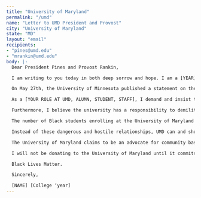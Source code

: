 ```yaml
---
title: "University of Maryland"
permalink: "/umd"
name: "Letter to UMD President and Provost"
city: "University of Maryland"
state: "MD"
layout: "email"
recipients:
- "pines@umd.edu"
- "mrankin@umd.edu"
body: |-
  Dear President Pines and Provost Rankin,

  I am writing to you today in both deep sorrow and hope. I am a [YEAR] at the University of Maryland, [college and major, if you wish]. [or, if you're an alum: I am a [YEAR] graduate from the University of Maryland, [college and major, if you wish].]

  On May 27th, the University of Minnesota published a statement on their commitment to the termination of their relationship with the Minneapolis Police Department, and I found their decision to be both extremely necessary and a promising first step in the university's efforts towards becoming a more just and equitable institution. The statement explains that campus police will no longer contract or collaborate with the MPD.

  As a [YOUR ROLE AT UMD, ALUMN, STUDENT, STAFF], I demand and insist that the University of Maryland follow the University of Minnesota’s example. Research has overwhelmingly demonstrated that police presence in schools and on university campuses target and harm Black, Brown, and disabled students. A termination of the Concurrent Jurisdiction Agreement that binds the UMPD to the Prince George’s County Police Department is necessary to ensure a safer environment for our Black students and staff on campus, and thus a stronger and healthier community at UMD. The Prince George’s Police Department has a history of incidents of excessive force and corruption, including a 2004 investigation by the DOJ, the brutal beating of an unarmed Black student in 2010 followed by a disturbing overturning of the officer’s conviction in 2014, and a violent attack on a Black skateboarder right in front of our University’s Landmark apartments in 2019. Just this month two officers and their immediate supervisor were suspended for kicking a man twice while handcuffing him.

  Furthermore, I believe the university has a responsibility to demilitarize the University of Maryland Police Department. Like the PGPD, the UMPD also has a history of violence and abuse of Black students. Just in 2016, an officer was suspended after terrorizing Black students at a graduation party with pepper spray when called to investigate a mere noise complaint. As of 2014, UMPD had received over $200k worth of equipment from the Department of Defense through their 1033 program which sends surplus military equipment to police departments across the country. According to a study conducted at USC, there is a positive and significant correlation between police militarization and the number of people killed in incidents with police.

  The number of Black students enrolling at the University of Maryland has been on a steady decline since 2006, with only a very slight increase in enrollment in 2019. Still, in 2019 Black students made up over a third of high school graduates in the state of Maryland, but only 11.1% of the freshman class enrolled at UMD. The disproportionate numbers of high school graduates and Maryland freshmen not only suggests biased admissions, but also exposes a failure on the University’s behalf to establish itself as a safe and welcoming environment for prospective Black students. In fact, the 2018 Campus Climate Survey reported that 67% of Black students surveyed at least somewhat agreed that hate and bias incidents negatively influenced their experiences at UMD, and 18% at least somewhat agreed that they had considered leaving UMD as a result of personal experiences of hate and bias incidents. Close to 30% of Black students reported they had considered leaving as a result of witnessing these events and more than twice as many Black students than white students surveyed reported that they greatly wished they chose a different university. This is clear proof of the hostile environment being cultivated on campus. The University has failed its alumni, and current and prospective Black students.

  Instead of these dangerous and hostile relationships, UMD can and should invest in more on-call staff trained in culturally specific responses for conflict resolution, personal development, drug and substance abuse, and mental health. Additionally, funds should be reallocated to spaces that support Black students and their experiences at UMD such as the Multicultural Involvement Community Advocacy Office, the Nyumburu Cultural Center and the African American Studies Department. All undergraduate students should be required to take AASP 100 and/or AASP 101 as a part of the general education requirements. I demand tangible and material changes to how the University operates. The time for discussions and task forces has passed; there is no middle ground. Vacuous statements on diversity and inclusion do nothing to keep Black and Brown students safe at UMD.

  The University of Maryland claims to be an advocate for community based progress and learning and encourages students to “Do Good,” yet it maintains these dangerous and expensive relationships with PGPD, UMPD, and the DOD. Our school has a long history of participating in, of glossing over, of ignoring racism and prejudice. A few examples from the many: Maryland Stadium memorialized a segregationist until 2015, maintained contracts with ICE despite student opposition, maintained relationships with MD Correctional Facilities and their exploitative labor practices, and was the site of a racially motivated murder in 2017. Due to the university’s minimal and noncommittal responses to the deaths of Richard Collins III and Jordan McNair, it is clear the administration does not value Black lives. Ending our relationship with PGPD and demilitarizing UMPD will not excuse our past transgressions, but it will be a step towards a safer, more just future. It’s time for the University of Maryland to actively stand by its students and lead Big Ten schools by example.

  I will not be donating to the University of Maryland until it commits to divestment and demilitarization.

  Black Lives Matter.

  Sincerely,

  [NAME] [College ‘year]
---
```


